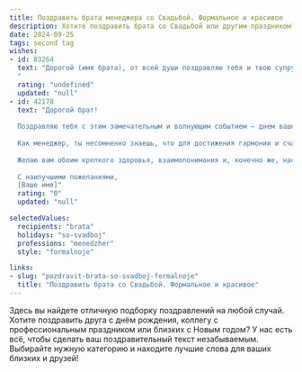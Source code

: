 ```yaml
---
title: Поздравить брата менеджера со Свадьбой. Формальное и красивое
description: Хотите поздравить брата со Свадьбой или другим праздником? Наш ИИ создаст незабываемое поздравление, а вы обязательно выделитесь среди других.  
date: 2024-09-25
tags: second tag
wishes:
- id: 83264
  text: "Дорогой (имя брата), от всей души поздравляю тебя и твою супругу со столь знаменательным событием – заключением брака! Желаю вам семейного благополучия, счастья, взаимопонимания и любви, которая будет только крепнуть с годами. Пусть ваш совместный путь будет полон радости, успехов и ярких впечатлений.  Пусть профессиональная карьера, как менеджера, принесёт тебе стабильность и  процветание, а семейная жизнь подарит  тепло и уют.  Горжусь тобой и желаю вам долгой и счастливой жизни вместе!
  "
  rating: "undefined"
  updated: "null"
- id: 42178
  text: "Дорогой брат!
  
  Поздравляю тебя с этим замечательным и волнующим событием – днем вашей свадьбы! Сегодня вы вступаете в новую жизнь, полную любви, понимания и поддержки. Ваша совместная дорога обязательно станет яркой, насыщенной и успешной.
  
  Как менеджер, ты несомненно знаешь, что для достижения гармонии и счастья в жизни важны как стратегическое планирование, так и умение находить общий язык. Пусть ваша жизнь будет наполнена совместными планами и достижениями, а каждый день дарит радость и вдохновение.
  
  Желаю вам обоим крепкого здоровья, взаимопонимания и, конечно же, настоящей любви, которая будет сплачивать вас на протяжении жизни. Пусть каждый миг, проведенный вместе, будет приносить только счастье и радость!
  
  С наилучшими пожеланиями,
  [Ваше имя]"
  rating: "0"
  updated: "null"

selectedValues:
  recipients: "brata"
  holidays: "so-svadboj"
  professions: "menedzher"
  style: "formalnoje"

links:
- slug: "pozdravit-brata-so-svadboj-formalnoje"
  title: "Поздравить брата со Свадьбой. Формальное и красивое"
---
```


Здесь вы найдете отличную подборку поздравлений на любой случай. 
Хотите поздравить друга с днём рождения, коллегу с профессиональным праздником или близких с Новым годом? У нас есть всё, чтобы сделать ваш поздравительный текст незабываемым. Выбирайте нужную категорию и находите лучшие слова для ваших близких и друзей!
